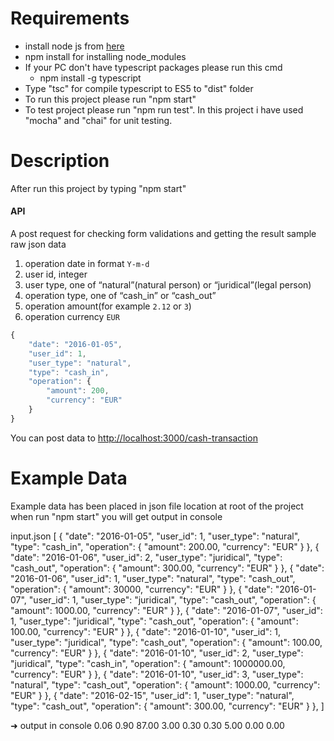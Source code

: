# Requirements

- install node js from [here](https://nodejs.org/en/)
- npm install for installing node_modules
- If your PC don't have typescript packages please run this cmd
  - npm install -g typescript
- Type "tsc" for compile typescript to ES5 to "dist" folder
- To run this project please run "npm start"
- To test project please run "npm run test". In this project i have used "mocha" and "chai" for unit testing.

# Description

After run this project by typing "npm start"

#### API
A post request for checking form validations and getting the result
sample raw json data
1. operation date in format `Y-m-d`
2. user id, integer
3. user type, one of “natural”(natural person) or “juridical”(legal person)
4. operation type, one of “cash_in” or “cash_out”
5. operation amount(for example `2.12` or `3`)
6. operation currency `EUR`

```js
{
    "date": "2016-01-05",
    "user_id": 1,
    "user_type": "natural", 
    "type": "cash_in", 
    "operation": {
        "amount": 200,
        "currency": "EUR" 
    }
}
```
You can post data to [http://localhost:3000/cash-transaction](http://localhost:3000/cash-transaction)

# Example Data

Example data has been placed in json file location at root of the project when run "npm start" you will get output in console

input.json
[
    { "date": "2016-01-05", "user_id": 1, "user_type": "natural", "type": "cash_in", "operation": { "amount": 200.00, "currency": "EUR" } },
    { "date": "2016-01-06", "user_id": 2, "user_type": "juridical", "type": "cash_out", "operation": { "amount": 300.00, "currency": "EUR" } },
    { "date": "2016-01-06", "user_id": 1, "user_type": "natural", "type": "cash_out", "operation": { "amount": 30000, "currency": "EUR" } },
     { "date": "2016-01-07", "user_id": 1, "user_type": "juridical", "type": "cash_out", "operation": { "amount": 1000.00, "currency": "EUR" } },
    { "date": "2016-01-07", "user_id": 1, "user_type": "juridical", "type": "cash_out", "operation": { "amount": 100.00, "currency": "EUR" } },
    { "date": "2016-01-10", "user_id": 1, "user_type": "juridical", "type": "cash_out", "operation": { "amount": 100.00, "currency": "EUR" } },
    { "date": "2016-01-10", "user_id": 2, "user_type": "juridical", "type": "cash_in", "operation": { "amount": 1000000.00, "currency": "EUR" } },
    { "date": "2016-01-10", "user_id": 3, "user_type": "natural", "type": "cash_out", "operation": { "amount": 1000.00, "currency": "EUR" } },
    { "date": "2016-02-15", "user_id": 1, "user_type": "natural", "type": "cash_out", "operation": { "amount": 300.00, "currency": "EUR" } },
]

➜  output in console
0.06
0.90
87.00
3.00
0.30
0.30
5.00
0.00
0.00
